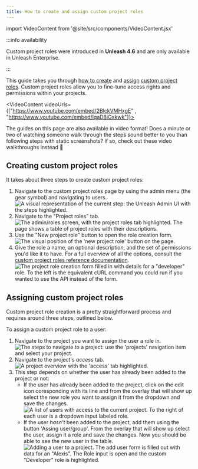 ```yaml
---
title: How to create and assign custom project roles
---
```


import VideoContent from '@site/src/components/VideoContent.jsx'

:::info availability

Custom project roles were introduced in **Unleash 4.6** and are only available in Unleash Enterprise.

:::


This guide takes you through [how to create](#creating-custom-project-roles "how to create custom project roles") and [assign](#assigning-custom-project-roles "how to assign custom project roles") [custom project roles](../user_guide/rbac.md#custom-project-roles). Custom project roles allow you to fine-tune access rights and permissions within your projects.

<VideoContent videoUrls={["https://www.youtube.com/embed/2BlckVMHxgE" , "https://www.youtube.com/embed/IqaD8iGxkwk"]}>

The guides on this page are also available in video format! Does a minute or two of watching someone walk through the steps sound better to you than following steps with static screenshots? If so, check out these video walkthroughs instead 🍿

</VideoContent>

## Creating custom project roles

It takes about three steps to create custom project roles:

1. Navigate to the custom project roles page by using the admin menu (the gear symbol) and navigating to users.
    ![A visual representation of the current step: the Unleash Admin UI with the steps highlighted.](/img/create-cpr-step-1.png)
2. Navigate to the "Project roles" tab.
    ![The admin/roles screen, with the project roles tab highlighted. The page shows a table of project roles with their descriptions.](/img/create-cpr-step-2.png)
3. Use the "New project role" button to open the role creation form.
    ![The visual position of the 'new project role' button on the page.](/img/create-cpr-step-3.png)
4. Give the role a name, an optional description, and the set of permissions you'd like it to have. For a full overview of all the options, consult the [custom project roles reference documentation](../user_guide/rbac.md#custom-project-roles).
    ![The project role creation form filled in with details for a "developer" role. To the left is the equivalent cURL command you could run if you wanted to use the API instead of the form.](/img/create-cpr-step-4.png)

## Assigning custom project roles

Custom project role creation is a pretty straightforward process and requires around three steps, outlined below.

To assign a custom project role to a user:
1. Navigate to the project you want to assign the user a role in.
    ![The steps to navigate to a project: use the 'projects' navigation item and select your project.](/img/assign-cpr-step-1.png)
2. Navigate to the project's _access_ tab.
    ![A project overview with the 'access' tab highlighted.](/img/assign-cpr-step-2.png)
3. This step depends on whether the user has already been added to the project or not:
    - If the user has already been added to the project, click on the edit icon coresponding with its line and from the overlay that will show up select the new role you want to assign it from the dropdown and save the changes.
        ![A list of users with access to the current project. To the right of each user is a dropdown input labeled role.](/img/assign-cpr-step-3a.png)
    - If the user _hasn't_ been added to the project, add them using the button 'Assing user/group'. From the overlay that will show up select the user, assign it a role and save the changes. Now you should be able to see the new user in the table.
        ![Adding a user to a project. The add user form is filled out with data for an "Alexis". The Role input is open and the custom "Developer" role is highlighted.](/img/assign-cpr-step-3b.png)
